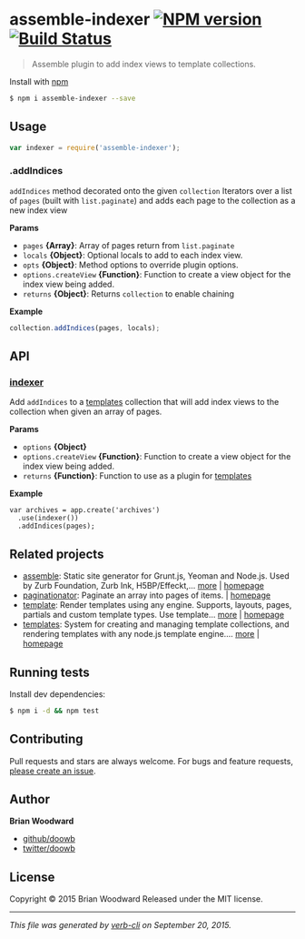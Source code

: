 # assemble-indexer [![NPM version](https://badge.fury.io/js/assemble-indexer.svg)](http://badge.fury.io/js/assemble-indexer)  [![Build Status](https://travis-ci.org/assemble/assemble-indexer.svg)](https://travis-ci.org/assemble/assemble-indexer)

> Assemble plugin to add index views to template collections.

Install with [npm](https://www.npmjs.com/)

```sh
$ npm i assemble-indexer --save
```

## Usage

```js
var indexer = require('assemble-indexer');
```

### .addIndices

`addIndices` method decorated onto the given `collection` Iterators over a list of `pages` (built with `list.paginate`) and adds each page to the collection as a new index view

**Params**

* `pages` **{Array}**: Array of pages return from `list.paginate`
* `locals` **{Object}**: Optional locals to add to each index view.
* `opts` **{Object}**: Method options to override plugin options.
* `options.createView` **{Function}**: Function to create a view object for the index view being added.
* `returns` **{Object}**: Returns `collection` to enable chaining

**Example**

```js
collection.addIndices(pages, locals);
```

## API

### [indexer](index.js#L28)

Add `addIndices` to a [templates](https://github.com/jonschlinkert/templates) collection that will add index views to the collection when given an array of pages.

**Params**

* `options` **{Object}**
* `options.createView` **{Function}**: Function to create a view object for the index view being added.
* `returns` **{Function}**: Function to use as a plugin for [templates](https://github.com/jonschlinkert/templates)

**Example**

```
var archives = app.create('archives')
  .use(indexer())
  .addIndices(pages);
```

## Related projects

* [assemble](https://www.npmjs.com/package/assemble): Static site generator for Grunt.js, Yeoman and Node.js. Used by Zurb Foundation, Zurb Ink, H5BP/Effeckt,… [more](https://www.npmjs.com/package/assemble) | [homepage](http://assemble.io)
* [paginationator](https://www.npmjs.com/package/paginationator): Paginate an array into pages of items. | [homepage](https://github.com/doowb/paginationator)
* [template](https://www.npmjs.com/package/template): Render templates using any engine. Supports, layouts, pages, partials and custom template types. Use template… [more](https://www.npmjs.com/package/template) | [homepage](https://github.com/jonschlinkert/template)
* [templates](https://www.npmjs.com/package/templates): System for creating and managing template collections, and rendering templates with any node.js template engine.… [more](https://www.npmjs.com/package/templates) | [homepage](https://github.com/jonschlinkert/templates)

## Running tests

Install dev dependencies:

```sh
$ npm i -d && npm test
```

## Contributing

Pull requests and stars are always welcome. For bugs and feature requests, [please create an issue](https://github.com/assemble/assemble-indexer/issues/new).

## Author

**Brian Woodward**

+ [github/doowb](https://github.com/doowb)
+ [twitter/doowb](http://twitter.com/doowb)

## License

Copyright © 2015 Brian Woodward
Released under the MIT license.

***

_This file was generated by [verb-cli](https://github.com/assemble/verb-cli) on September 20, 2015._